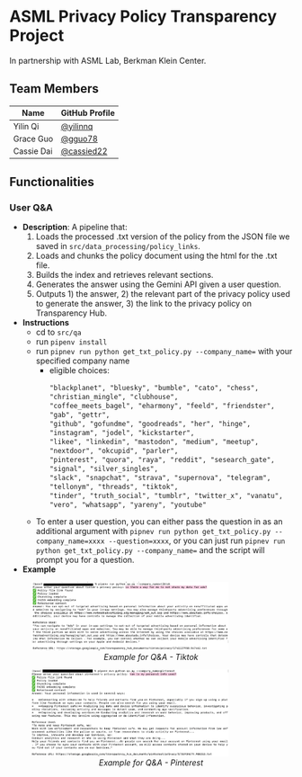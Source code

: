 # ASML Privacy Policy Transparency Project

In partnership with ASML Lab, Berkman Klein Center.

## Team Members
| Name         | GitHub Profile                   |
|--------------|----------------------------------|
| Yilin Qi       | [@yilinnq](https://github.com/yilinnq) |
| Grace Guo     | [@gguo78](https://github.com/gguo78) |
| Cassie Dai   | [@cassied22](https://github.com/cassied22) |


##  Functionalities

### User Q&A
- **Description**: A pipeline that:
    1. Loads the processed .txt version of the policy from the JSON file we saved in `src/data_processing/policy_links`.
    2. Loads and chunks the policy document using the html for the .txt file.
    3. Builds the index and retrieves relevant sections.
    4. Generates the answer using the Gemini API given a user question.
    5. Outputs 1) the answer, 2) the relevant part of the privacy policy used to generate the answer, 3) the link to the privacy policy on Transparency Hub.
- **Instructions**
    - cd to `src/qa`
    - run `pipenv install`
    - run `pipnev run python get_txt_policy.py --company_name=` with your specified company name
        - eligible choices: 
            ```
            "blackplanet", "bluesky", "bumble", "cato", "chess", "christian_mingle", "clubhouse",
            "coffee_meets_bagel", "eharmony", "feeld", "friendster", "gab", "gettr",
            "github", "gofundme", "goodreads", "her", "hinge", "instagram", "jodel", "kickstarter",
            "likee", "linkedin", "mastodon", "medium", "meetup", "nextdoor", "okcupid", "parler",
            "pinterest", "quora", "raya", "reddit", "sesearch_gate", "signal", "silver_singles",
            "slack", "snapchat", "strava", "supernova", "telegram", "tellonym", "threads", "tiktok",
            "tinder", "truth_social", "tumblr", "twitter_x", "vanatu", "vero", "whatsapp", "yareny", "youtube"
            ```
    - To enter a user question, you can either pass the question in as an additional argument with `pipnev run python get_txt_policy.py --company_name=xxxx --question=xxxx`, or you can just run `pipnev run python get_txt_policy.py --company_name=` and the script will prompt you for a question.
- **Example**
<p align="center">
  <figure>
    <img src="screenshots/qa_example.png" width="350" title="Example for Q&A - Tiktok">
    <figcaption align="center"><i>Example for Q&A - Tiktok</i></figcaption>
  </figure>
</p>

<p align="center">
  <figure>
    <img src="screenshots/qa_example2.png" width="350" title="Example for Q&A - Pinterest">
    <figcaption align="center"><i>Example for Q&A - Pinterest</i></figcaption>
  </figure>
</p>
